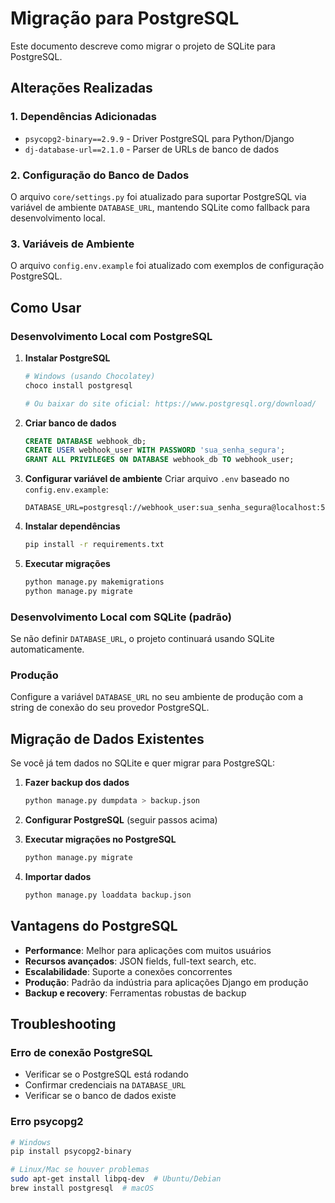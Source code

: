 # Migração para PostgreSQL

Este documento descreve como migrar o projeto de SQLite para PostgreSQL.

## Alterações Realizadas

### 1. Dependências Adicionadas
- `psycopg2-binary==2.9.9` - Driver PostgreSQL para Python/Django
- `dj-database-url==2.1.0` - Parser de URLs de banco de dados

### 2. Configuração do Banco de Dados
O arquivo `core/settings.py` foi atualizado para suportar PostgreSQL via variável de ambiente `DATABASE_URL`, mantendo SQLite como fallback para desenvolvimento local.

### 3. Variáveis de Ambiente
O arquivo `config.env.example` foi atualizado com exemplos de configuração PostgreSQL.

## Como Usar

### Desenvolvimento Local com PostgreSQL

1. **Instalar PostgreSQL**
   ```bash
   # Windows (usando Chocolatey)
   choco install postgresql
   
   # Ou baixar do site oficial: https://www.postgresql.org/download/
   ```

2. **Criar banco de dados**
   ```sql
   CREATE DATABASE webhook_db;
   CREATE USER webhook_user WITH PASSWORD 'sua_senha_segura';
   GRANT ALL PRIVILEGES ON DATABASE webhook_db TO webhook_user;
   ```

3. **Configurar variável de ambiente**
   Criar arquivo `.env` baseado no `config.env.example`:
   ```env
   DATABASE_URL=postgresql://webhook_user:sua_senha_segura@localhost:5432/webhook_db
   ```

4. **Instalar dependências**
   ```bash
   pip install -r requirements.txt
   ```

5. **Executar migrações**
   ```bash
   python manage.py makemigrations
   python manage.py migrate
   ```

### Desenvolvimento Local com SQLite (padrão)
Se não definir `DATABASE_URL`, o projeto continuará usando SQLite automaticamente.

### Produção
Configure a variável `DATABASE_URL` no seu ambiente de produção com a string de conexão do seu provedor PostgreSQL.

## Migração de Dados Existentes

Se você já tem dados no SQLite e quer migrar para PostgreSQL:

1. **Fazer backup dos dados**
   ```bash
   python manage.py dumpdata > backup.json
   ```

2. **Configurar PostgreSQL** (seguir passos acima)

3. **Executar migrações no PostgreSQL**
   ```bash
   python manage.py migrate
   ```

4. **Importar dados**
   ```bash
   python manage.py loaddata backup.json
   ```

## Vantagens do PostgreSQL

- **Performance**: Melhor para aplicações com muitos usuários
- **Recursos avançados**: JSON fields, full-text search, etc.
- **Escalabilidade**: Suporte a conexões concorrentes
- **Produção**: Padrão da indústria para aplicações Django em produção
- **Backup e recovery**: Ferramentas robustas de backup

## Troubleshooting

### Erro de conexão PostgreSQL
- Verificar se o PostgreSQL está rodando
- Confirmar credenciais na `DATABASE_URL`
- Verificar se o banco de dados existe

### Erro psycopg2
```bash
# Windows
pip install psycopg2-binary

# Linux/Mac se houver problemas
sudo apt-get install libpq-dev  # Ubuntu/Debian
brew install postgresql  # macOS
```
